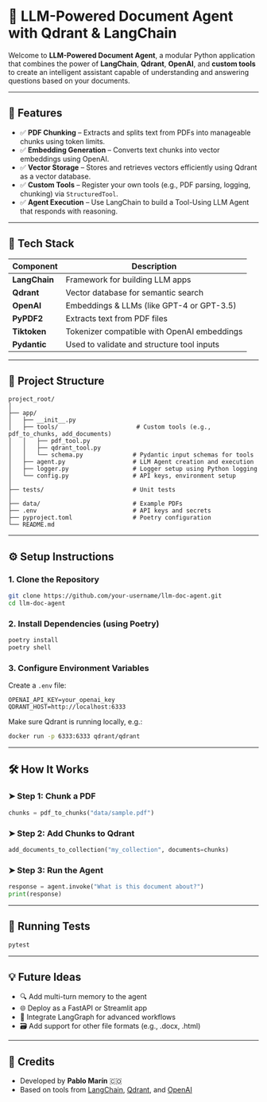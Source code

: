 # 🤖 LLM-Powered Document Agent with Qdrant & LangChain

Welcome to **LLM-Powered Document Agent**, a modular Python application that combines the power of **LangChain**, **Qdrant**, **OpenAI**, and **custom tools** to create an intelligent assistant capable of understanding and answering questions based on your documents.

---

## 🚀 Features

- ✅ **PDF Chunking** – Extracts and splits text from PDFs into manageable chunks using token limits.
- ✅ **Embedding Generation** – Converts text chunks into vector embeddings using OpenAI.
- ✅ **Vector Storage** – Stores and retrieves vectors efficiently using Qdrant as a vector database.
- ✅ **Custom Tools** – Register your own tools (e.g., PDF parsing, logging, chunking) via `StructuredTool`.
- ✅ **Agent Execution** – Use LangChain to build a Tool-Using LLM Agent that responds with reasoning.

---

## 🧠 Tech Stack

| Component       | Description                                  |
|----------------|----------------------------------------------|
| **LangChain**   | Framework for building LLM apps              |
| **Qdrant**      | Vector database for semantic search          |
| **OpenAI**      | Embeddings & LLMs (like GPT-4 or GPT-3.5)    |
| **PyPDF2**      | Extracts text from PDF files                 |
| **Tiktoken**    | Tokenizer compatible with OpenAI embeddings  |
| **Pydantic**    | Used to validate and structure tool inputs   |

---

## 📁 Project Structure

```
project_root/
│
├── app/
│   ├── __init__.py
│   ├── tools/                      # Custom tools (e.g., pdf_to_chunks, add_documents)
│   │   ├── pdf_tool.py
│   │   ├── qdrant_tool.py
│   │   └── schema.py              # Pydantic input schemas for tools
│   ├── agent.py                   # LLM Agent creation and execution
│   ├── logger.py                  # Logger setup using Python logging
│   └── config.py                  # API keys, environment setup
│
├── tests/                         # Unit tests
│
├── data/                          # Example PDFs
├── .env                           # API keys and secrets
├── pyproject.toml                 # Poetry configuration
└── README.md
```

---

## ⚙️ Setup Instructions

### 1. Clone the Repository

```bash
git clone https://github.com/your-username/llm-doc-agent.git
cd llm-doc-agent
```

### 2. Install Dependencies (using Poetry)

```bash
poetry install
poetry shell
```

### 3. Configure Environment Variables

Create a `.env` file:

```
OPENAI_API_KEY=your_openai_key
QDRANT_HOST=http://localhost:6333
```

Make sure Qdrant is running locally, e.g.:

```bash
docker run -p 6333:6333 qdrant/qdrant
```

---

## 🛠 How It Works

### ➤ Step 1: Chunk a PDF

```python
chunks = pdf_to_chunks("data/sample.pdf")
```

### ➤ Step 2: Add Chunks to Qdrant

```python
add_documents_to_collection("my_collection", documents=chunks)
```

### ➤ Step 3: Run the Agent

```python
response = agent.invoke("What is this document about?")
print(response)
```

---

## 🧪 Running Tests

```bash
pytest
```

---

## 💡 Future Ideas

- 🔍 Add multi-turn memory to the agent
- 🌐 Deploy as a FastAPI or Streamlit app
- 🧩 Integrate LangGraph for advanced workflows
- 🗃 Add support for other file formats (e.g., .docx, .html)

---

## 🙌 Credits

- Developed by **Pablo Marín** 🇨🇴  
- Based on tools from [LangChain](https://www.langchain.com/), [Qdrant](https://qdrant.tech/), and [OpenAI](https://openai.com/)

